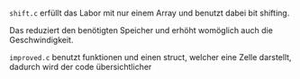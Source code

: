 `shift.c` erfüllt das Labor mit nur einem Array und benutzt dabei bit shifting.

Das reduziert den benötigten Speicher und erhöht womöglich auch die Geschwindigkeit.

`improved.c` benutzt funktionen und einen struct, welcher eine Zelle darstellt, dadurch wird der code übersichtlicher
